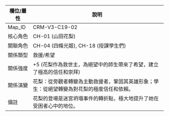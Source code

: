 | 欄位/屬性 | 說明 |
|---|---|
| Map_ID | CRM-V3-C19-02 |
| 核心角色 | CH-01 (山田花梨) |
| 關聯角色 | CH-04 (四條光姬), CH-18 (授課學生們) |
| 關係類型 | 救援/希望 |
| 關係強度 | +5 (花梨作為救世主，為絕望中的師生帶來了希望，建立了極高的信任和崇拜) |
| 關係演變 | 花梨：從旁觀者轉變為主動救援者，鞏固其英雄形象；學生：從絕望轉變為對花梨的極度信任和依賴。 |
| 備註 | 花梨的登場是迷宮坍塌事件的轉折點，極大地提升了她在受困者心中的地位。
